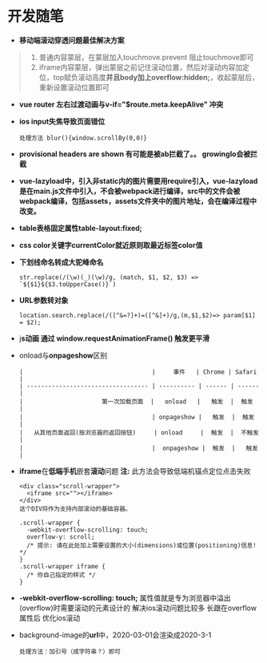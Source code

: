 # 开发随笔

- **移动端滚动穿透问题最佳解决方案**

> 1. 普通内容蒙层，在蒙层加入touchmove.prevent 阻止touchmove即可
> 2. iframe内容蒙层，弹出蒙层之前记住滚动位置，然后对滚动内容加定位，top赋负滚动高度**并且body加上overflow:hidden;**，收起蒙层后，重新设置滚动位置即可

- **vue router 左右过渡动画与v-if="$route.meta.keepAlive" 冲突**

- **ios input失焦导致页面错位**

      处理方法 blur(){window.scrollBy(0,0)}

- **provisional headers are shown 有可能是被ab拦截了。。 growingIo会被拦截**

- **vue-lazyload中，引入非static内的图片需要用require引入，vue-lazyload是在main.js文件中引入，不会被webpack进行编译，src中的文件会被webpack编译，包括assets，assets文件夹中的图片地址，会在编译过程中改变。**

- **table表格固定属性table-layout:fixed;**

- **css color关键字currentColor就近原则取最近标签color值**

- **下划线命名转成大驼峰命名**

      str.replace(/(\w)(_)(\w)/g, (match, $1, $2, $3) => `${$1}${$3.toUpperCase()}`)

- **URL参数转对象**

      location.search.replace(/([^&=?]+)=([^&]+)/g,(m,$1,$2)=> param[$1] = $2);

- j**s动画 通过 window.requestAnimationFrame() 触发更平滑**

- onload与**onpageshow**区别

      |                                    |     事件   | Chrome | Safari |
      | ---------------------------------- | ---------- | ------ | ------ |
      |                      第一次加载页面  |   onload   |   触发  |  触发  |
      |                                    | onpageshow |   触发  |  触发   |
      |   从其他页面返回(按浏览器的返回按钮)     | onload     |  触发  |  不触发  |
      |                                    |  onpageshow |  触发  |   触发  |

- **iframe**在**低端手机**嵌套**滚动**问题 **注:** 此方法会导致低端机锚点定位点击失败

      <div class="scroll-wrapper">
        <iframe src=""></iframe>
      </div>
      这个DIV将作为支持内部滚动的基础容器。
      
      .scroll-wrapper {
        -webkit-overflow-scrolling: touch;
        overflow-y: scroll;
        /* 提示: 请在此处加上需要设置的大小(dimensions)或位置(positioning)信息! */
      }
      .scroll-wrapper iframe {
        /* 你自己指定的样式 */
      }

- **-webkit-overflow-scrolling: touch;** 属性值就是专为浏览器中溢出(overflow)时需要滚动的元素设计的 解决ios滚动问题比较多 长跟在overflow属性后 优化ios滚动


- background-image的**url**中，2020-03-01会渲染成2020-3-1
      
      处理方法：加引号（成字符串？）即可
